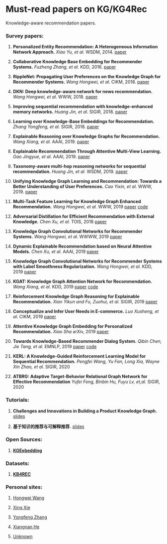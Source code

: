 # Must-read papers on KG/KG4Rec
Knowledge-aware recommendation papers.

### Survey papers:
1. **Personalized Entity Recommendation: A Heterogeneous Information Network Approach.**
*Xiao Yu, et al.* WSDM, 2014. [paper](http://hanj.cs.illinois.edu/pdf/wsdm14_xyu.pdf)

1. **Collaborative Knowledge Base Embedding for Recommender Systems.**
*Fuzheng Zhang, et al.* KDD, 2016. [paper](https://www.kdd.org/kdd2016/papers/files/adf0066-zhangA.pdf)

1. **RippleNet: Propagating User Preferences on the Knowledge Graph for Recommender Systems.**
*Wang Hongwei, et al.* CIKM, 2018. [paper](https://arxiv.org/pdf/1803.03467.pdf)

1. **DKN: Deep knowledge-aware network for news recommendation.**
*Wang Hongwei, et al.* WWW, 2018. [paper](https://arxiv.org/abs/1801.08284)

1. **Improving sequential recommendation with knowledge-enhanced memory networks.**
*Huang Jin, et al.* SIGIR, 2018. [paper](https://dl.acm.org/citation.cfm?doid=3209978.3210017)

1. **Learning over Knowledge-Base Embeddings for Recommendation.**
*Zhang Yongfeng, et al.* SIGIR, 2018. [paper](https://arxiv.org/abs/1803.06540)

1. **Explainable Reasoning over Knowledge Graphs for Recommendation.**
*Wang Xiang, et al.* AAAI, 2019. [paper](https://arxiv.org/abs/1811.04540)

1. **Explainable Recommendation Through Attentive Multi-View Learning.**
*Gao Jingyue, et al.* AAAI, 2019. [paper](https://www.microsoft.com/en-us/research/uploads/prod/2018/10/exrec-aaai-camera-ready.pdf)

1. **Taxonomy-aware multi-hop reasoning networks for sequential recommendation.**
*Huang Jin, et al.* WSDM, 2019. [paper](https://dl.acm.org/citation.cfm?id=3290972)

1. **Unifying Knowledge Graph Learning and Recommendation: Towards a Better Understanding of User Preferences.**
*Cao Yixin, et al.* WWW, 2019. [paper](https://www.comp.nus.edu.sg/~xiangnan/papers/www19-KGRec.pdf)

1. **Multi-Task Feature Learning for Knowledge Graph Enhanced Recommendation.**
*Wang Hongwei, et al.* WWW, 2019 [paper](https://arxiv.org/abs/1901.08907) [code](https://github.com/hwwang55/MKR)

1. **Adversarial Distillation for Efficient Recommendation with External Knowledge.**
*Chen Xu, et al.* TOIS, 2018 [paper](https://dl.acm.org/citation.cfm?id=3281659)

1. **Knowledge Graph Convolutional Networks for Recommender Systems.**
*Wang Hongwei, et al.* WWWW, 2019 [paper](https://arxiv.org/abs/1904.12575)

1. **Dynamic Explainable Recommendation based on Neural Attentive Models.**
*Chen Xu, et al.* AAAI, 2019 [paper](http://yongfeng.me/attach/dynamic-explainable-recommendation.pdf)

1. **Knowledge Graph Convolutional Networks for Recommender Systems with Label Smoothness Regularization.**
*Wang Hongwei, et al.* KDD, 2019 [paper](https://arxiv.org/abs/1905.04413)

1. **KGAT: Knowledge Graph Attention Network for Recommendation.**
*Wang Xiang, et al.* KDD, 2019 [paper](https://arxiv.org/abs/1905.07854) [code](https://github.com/xiangwang1223/knowledge_graph_attention_network)

1. **Reinforcement Knowledge Graph Reasoning for Explainable Recommendation.**
*Xian Yikun and Fu, Zuohui, et al.* SIGIR, 2019 [paper](https://arxiv.org/pdf/1906.05237.pdf)

1. **Conceptualize and Infer User Needs in E-commerce.**
*Luo Xusheng, et al.* CIKM, 2019 [paper](https://arxiv.org/abs/1910.03295)

1. **Attentive Knowledge Graph Embedding for Personalized Recommendation.**
*Xiao Sha* arXiv, 2019 [paper](https://arxiv.org/abs/1910.08288)

1. **Towards Knowledge-Based Recommender Dialog System.**
*Qibin Chen, Jie Tang, et al.* EMNLP, 2019 [paper](https://arxiv.org/pdf/1908.05391.pdf) [code](https://github.com/THUDM/KBRD) 

1. **KERL: A Knowledge-Guided Reinforcement Learning Model for Sequential Recommendation.** *Pengfei Wang, Yu Fan, Long Xia, Wayne Xin Zhao, et al.* SIGIR, 2020

1. **ATBRG: Adaptive Target-Behavior Relational Graph Network for Effective Recommendation** *Yufei Feng, Binbin Hu, Fuyu Lv, et,al.* SIGIR, 2020

### Tutorials:
1. **Challenges and Innovations in Building a Product Knowledge Graph.** [slides](http://lunadong.com/talks/PG.pdf)

1. **基于知识的推荐与可解释推荐.** [slides](https://www.researchgate.net/profile/Yongfeng_Zhang/publication/310575130_Explainable_Recommendation_-_Theory_and_Applications/links/59dc32fe0f7e9b1460fc37c7/Explainable-Recommendation-Theory-and-Applications.pdf)

### Open Sources:
1. [**KGEebedding**](https://github.com/thunlp/OpenKE)

### Datasets:
1. [**KB4REC**](https://github.com/RUCDM/KB4Rec)

### Personal sites:
1. [Hongwei Wang](https://hwwang55.github.io/)

1. [Xing Xie](https://www.microsoft.com/en-us/research/people/xingx/)

1. [Yongfeng Zhang](http://yongfeng.me/)

1. [Xiangnan He](https://www.comp.nus.edu.sg/~xiangnan/)

1. [Unknown](http://shomy.top/2019/03/19/kg-ns-recsys/)
